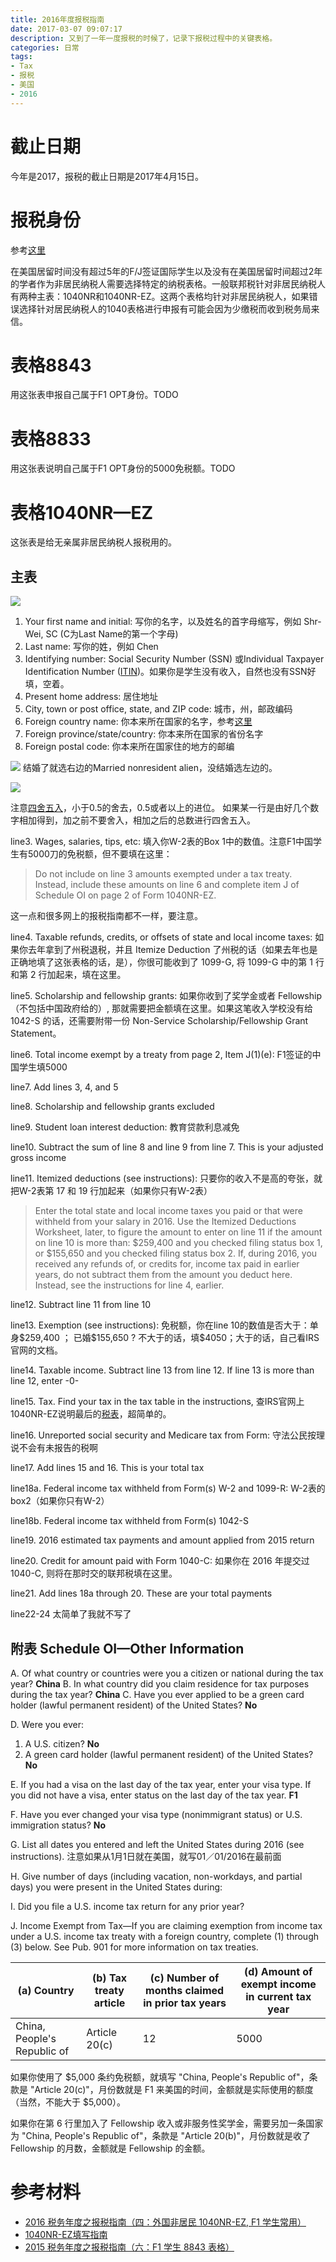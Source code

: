 ```yaml
---
title: 2016年度报税指南
date: 2017-03-07 09:07:17
description: 又到了一年一度报税的时候了，记录下报税过程中的关键表格。
categories: 日常
tags:
- Tax
- 报税
- 美国
- 2016
---
```


# 截止日期
今年是2017，报税的截止日期是2017年4月15日。

# 报税身份
参考[这里](https://www.irs.gov/chinese/%E9%9D%9E%E7%A8%85%E6%B3%95%E5%AE%9A%E7%BE%A9%E5%B1%85%E6%B0%91%E7%9A%84%E7%A8%85%E5%8B%99)

在美国居留时间没有超过5年的F/J签证国际学生以及没有在美国居留时间超过2年的学者作为非居民纳税人需要选择特定的纳税表格。一般联邦税针对非居民纳税人有两种主表：1040NR和1040NR-EZ。这两个表格均针对非居民纳税人，如果错误选择针对居民纳税人的1040表格进行申报有可能会因为少缴税而收到税务局来信。

# 表格8843

用这张表申报自己属于F1 OPT身份。TODO

# 表格8833

用这张表说明自己属于F1 OPT身份的5000免税额。TODO

# 表格1040NR—EZ
这张表是给无亲属非居民纳税人报税用的。

## 主表

![](/media/14889135662396.jpg)

1. Your first name and initial: 写你的名字，以及姓名的首字母缩写，例如 Shr-Wei, SC (C为Last Name的第一个字母)
2. Last name: 写你的姓，例如 Chen
3. Identifying number: Social Security Number (SSN) 或Individual Taxpayer Identification Number ([ITIN](https://www.irs.gov/individuals/international-taxpayers/taxpayer-identification-numbers-tin))。如果你是学生没有收入，自然也没有SSN好填，空着。
4. Present home address: 居住地址
5. City, town or post office, state, and ZIP code: 城市，州，邮政编码
6. Foreign country name: 你本来所在国家的名字，参考[这里](https://www.irs.gov/tax-professionals/e-file-providers-partners/foreign-country-code-listing-for-modernized-e-file)
7. Foreign province/state/country: 你本来所在国家的省份名字
8. Foreign postal code: 你本来所在国家住的地方的邮编

![](/media/14889145876871.jpg)
结婚了就选右边的Married nonresident alien，没结婚选左边的。

![](/media/14889157913723.jpg)

注意[四舍五入](https://www.irs.gov/instructions/i1040nre/ch02.html#d0e1032)，小于0.5的舍去，0.5或者以上的进位。 如果某一行是由好几个数字相加得到，加之前不要舍入，相加之后的总数进行四舍五入。

line3. Wages, salaries, tips, etc: 填入你W-2表的Box 1中的数值。注意F1中国学生有5000刀的免税额，但不要填在这里：
> Do not include on line 3 amounts exempted under a tax treaty. Instead, include these amounts on line 6 and complete item J of Schedule OI on page 2 of Form 1040NR-EZ.

这一点和很多网上的报税指南都不一样，要注意。

line4. Taxable refunds, credits, or offsets of state and local income taxes: 如果你去年拿到了州税退税，并且 Itemize Deduction 了州税的话（如果去年也是正确地填了这张表格的话，是），你很可能收到了 1099-G, 将 1099-G 中的第 1 行和第 2 行加起来，填在这里。

line5. Scholarship and fellowship grants: 如果你收到了奖学金或者 Fellowship（不包括中国政府给的）, 那就需要把金额填在这里。如果这笔收入学校没有给 1042-S 的话，还需要附带一份 Non-Service Scholarship/Fellowship Grant Statement。

line6. Total income exempt by a treaty from page 2, Item J(1)(e): F1签证的中国学生填5000

line7. Add lines 3, 4, and 5

line8. Scholarship and fellowship grants excluded

line9. Student loan interest deduction: 教育贷款利息减免

line10. Subtract the sum of line 8 and line 9 from line 7. This is your adjusted gross income

line11. Itemized deductions (see instructions): 只要你的收入不是高的夸张，就把W-2表第 17 和 19 行加起来（如果你只有W-2表）
> Enter the total state and local income taxes you paid or that were withheld from your salary in 2016. Use the Itemized Deductions Worksheet, later, to figure the amount to enter on line 11 if the amount on line 10 is more than:
> \$259,400 and you checked filing status box 1, or \$155,650 and you checked filing status box 2.
> If, during 2016, you received any refunds of, or credits for, income tax paid in earlier years, do not subtract them from the amount you deduct here. Instead, see the instructions for line 4, earlier.

line12. Subtract line 11 from line 10

line13. Exemption (see instructions): 免税额，你在line 10的数值是否大于：单身\$259,400 ； 已婚\$155,650 ? 不大于的话，填$4050；大于的话，自己看IRS官网的文档。

line14. Taxable income. Subtract line 13 from line 12. If line 13 is more than line 12, enter -0-

line15. Tax. Find your tax in the tax table in the instructions, 查IRS官网上1040NR-EZ说明最后的[税表](https://www.irs.gov/instructions/i1040nre/ar01.html#d0e4113)，超简单的。

line16. Unreported social security and Medicare tax from Form: 守法公民按理说不会有未报告的税啊

line17. Add lines 15 and 16. This is your total tax

line18a. Federal income tax withheld from Form(s) W-2 and 1099-R: W-2表的box2（如果你只有W-2）

line18b. Federal income tax withheld from Form(s) 1042-S

line19. 2016 estimated tax payments and amount applied from 2015 return

line20. Credit for amount paid with Form 1040-C: 如果你在 2016 年提交过 1040-C, 则将在那时交的联邦税填在这里。

line21. Add lines 18a through 20. These are your total payments

line22-24 太简单了我就不写了

## 附表 Schedule OI—Other Information
A. Of what country or countries were you a citizen or national during the tax year?  **China**
B. In what country did you claim residence for tax purposes during the tax year?  **China**
C. Have you ever applied to be a green card holder (lawful permanent resident) of the United States?  **No**

D. Were you ever:1. A U.S. citizen? **No**
2. A green card holder (lawful permanent resident) of the United States?  **No**

E. If you had a visa on the last day of the tax year, enter your visa type. If you did not have a visa, enter status on the last day of the tax year.  **F1**

F. Have you ever changed your visa type (nonimmigrant status) or U.S. immigration status?  **No**

G. List all dates you entered and left the United States during 2016 (see instructions). 注意如果从1月1日就在美国，就写01／01/2016在最前面

H. Give number of days (including vacation, non-workdays, and partial days) you were present in the United States during:

I. Did you file a U.S. income tax return for any prior year?

J. Income Exempt from Tax—If you are claiming exemption from income tax under a U.S. income tax treaty with a foreign country, complete (1) through (3) below. See Pub. 901 for more information on tax treaties.

| (a) Country | (b) Tax treaty article | (c) Number of months claimed in prior tax years | (d) Amount of exempt income in current tax year |
| --- | --- | --- | --- |
| China, People's Republic of | Article 20(c) | 12 | 5000 |

如果你使用了 \$5,000 条约免税额，就填写 "China, People's Republic of"，条款是 "Article 20(c)"，月份数就是 F1 来美国的时间，金额就是实际使用的额度（当然，不能大于 $5,000）。

如果你在第 6 行里加入了 Fellowship 收入或非服务性奖学金，需要另加一条国家为 "China, People's Republic of"，条款是 "Article 20(b)"，月份数就是收了 Fellowship 的月数，金额就是 Fellowship 的金额。


# 参考材料
* [2016 税务年度之报税指南（四：外国非居民 1040NR-EZ, F1 学生常用）](https://rewarded.life/tax-filing-1040nr-ez/)
* [1040NR-EZ填写指南](http://www.moonbbs.com/thread-798633-1-1.html)
* [2015 税务年度之报税指南（六：F1 学生 8843 表格）](https://rewarded.life/tax-filing-8843/)




